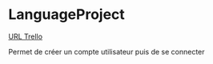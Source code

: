 # LanguageProject

[URL Trello](https://trello.com/b/obI8E0D0/languageproject)

Permet de créer un compte utilisateur puis de se connecter
